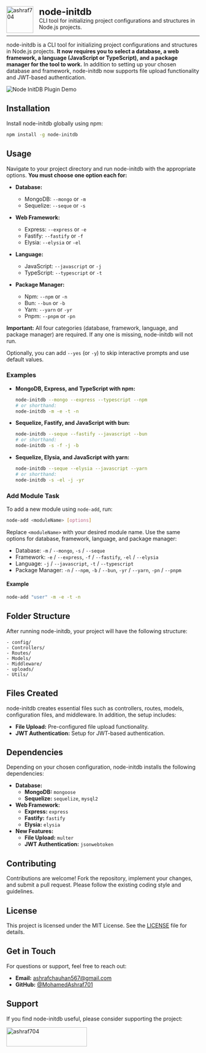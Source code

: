 <p>
  <a href="https://github.com/MohamedAshraf701/node-cli/blob/main">
    <img src="https://github.com/user-attachments/assets/fb911b79-9749-4edb-8aea-594262ef4365" height="70" width="70" alt="ashraf704" style="float:left; margin-right: 15px;" />
  </a>
  <strong style="font-size: 24px;">node-initdb</strong><br />
  <span>CLI tool for initializing project configurations and structures in Node.js projects.</span>
</p>

---

node-initdb is a CLI tool for initializing project configurations and structures in Node.js projects. **It now requires you to select a database, a web framework, a language (JavaScript or TypeScript), and a package manager for the tool to work.** In addition to setting up your chosen database and framework, node-initdb now supports file upload functionality and JWT-based authentication.

![Node InitDB Plugin Demo](https://github.com/user-attachments/assets/997d5cfc-5187-49e9-8c5b-713d5ea9d9cb)

## Installation

Install node-initdb globally using npm:

```bash
npm install -g node-initdb
```

## Usage

Navigate to your project directory and run node-initdb with the appropriate options. **You must choose one option each for:**

- **Database:**
  - MongoDB: `--mongo` or `-m`
  - Sequelize: `--seque` or `-s`

- **Web Framework:**
  - Express: `--express` or `-e`
  - Fastify: `--fastify` or `-f`
  - Elysia: `--elysia` or `-el`

- **Language:**
  - JavaScript: `--javascript` or `-j`
  - TypeScript: `--typescript` or `-t`

- **Package Manager:**
  - Npm: `--npm` or `-n`
  - Bun: `--bun` or `-b`
  - Yarn: `--yarn` or `-yr`
  - Pnpm: `--pnpm` or `-pn`

**Important:** All four categories (database, framework, language, and package manager) are required. If any one is missing, node-initdb will not run.

Optionally, you can add `--yes` (or `-y`) to skip interactive prompts and use default values.

### Examples

- **MongoDB, Express, and TypeScript with npm:**

  ```bash
  node-initdb --mongo --express --typescript --npm
  # or shorthand:
  node-initdb -m -e -t -n
  ```

- **Sequelize, Fastify, and JavaScript with bun:**

  ```bash
  node-initdb --seque --fastify --javascript --bun
  # or shorthand:
  node-initdb -s -f -j -b
  ```

- **Sequelize, Elysia, and JavaScript with yarn:**

  ```bash
  node-initdb --seque --elysia --javascript --yarn
  # or shorthand:
  node-initdb -s -el -j -yr
  ```

### Add Module Task

To add a new module using `node-add`, run:

```bash
node-add <moduleName> [options]
```

Replace `<moduleName>` with your desired module name. Use the same options for database, framework, language, and package manager:

- Database: `-m` / `--mongo`, `-s` / `--seque`
- Framework: `-e` / `--express`, `-f` / `--fastify`, `-el` / `--elysia`
- Language: `-j` / `--javascript`, `-t` / `--typescript`
- Package Manager: `-n` / `--npm`, `-b` / `--bun`, `-yr` / `--yarn`, `-pn` / `--pnpm`

#### Example

```bash
node-add "user" -m -e -t -n
```

## Folder Structure

After running node-initdb, your project will have the following structure:

```
- config/
- Controllers/
- Routes/
- Models/
- Middleware/
- uploads/
- Utils/
```

## Files Created

node-initdb creates essential files such as controllers, routes, models, configuration files, and middleware. In addition, the setup includes:

- **File Upload:** Pre-configured file upload functionality.
- **JWT Authentication:** Setup for JWT-based authentication.

## Dependencies

Depending on your chosen configuration, node-initdb installs the following dependencies:

- **Database:**
  - **MongoDB:** `mongoose`
  - **Sequelize:** `sequelize`, `mysql2`
- **Web Framework:**
  - **Express:** `express`
  - **Fastify:** `fastify`
  - **Elysia:** `elysia`
- **New Features:**
  - **File Upload:** `multer`
  - **JWT Authentication:** `jsonwebtoken`

## Contributing

Contributions are welcome! Fork the repository, implement your changes, and submit a pull request. Please follow the existing coding style and guidelines.

## License

This project is licensed under the MIT License. See the [LICENSE](LICENSE) file for details.

## Get in Touch

For questions or support, feel free to reach out:

- **Email:** ashrafchauhan567@gmail.com
- **GitHub:** [@MohamedAshraf701](https://github.com/MohamedAshraf701)

## Support

If you find node-initdb useful, please consider supporting the project:

<p>
  <a href="https://www.buymeacoffee.com/ashraf704">
    <img src="https://cdn.buymeacoffee.com/buttons/v2/default-yellow.png" height="50" width="210" alt="ashraf704" />
  </a>
</p>

